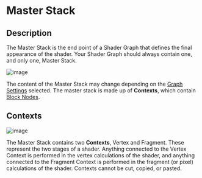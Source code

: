 # Master Stack 

## Description

The Master Stack is the end point of a Shader Graph that defines the final appearance of the shader. Your Shader Graph should always contain one, and only one, Master Stack. 

![image](images/MasterStack_Populated.png)

The content of the Master Stack may change depending on the [Graph Settings](Graph-Settings-Menu.md) selected. The master stack is made up of **Contexts**, which contain [Block Nodes](Block-Node.md). 

## Contexts
![image](images/MasterStack_Empty.png)

The Master Stack contains two **Contexts**, Vertex and Fragment. These represent the two stages of a shader. Anything connected to the Vertex Context is performed in the vertex calculations of the shader, and anything connected to the Fragment Context is performed in the fragment (or pixel) calculations of the shader. Contexts cannot be cut, copied, or pasted.
